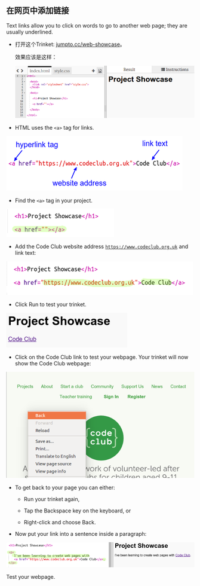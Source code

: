 ## 在网页中添加链接

Text links allow you to click on words to go to another web page; they are usually underlined.

+ 打开这个Trinket: [jumpto.cc/web-showcase](http://jumpto.cc/web-showcase)。
    
    效果应该是这样：
    
    ![截屏](images/showcase-starter.png)

+ HTML uses the `<a>` tag for links.

![截图](images/showcase-link.png)

+ Find the `<a>` tag in your project. 

![screenshot](images/showcase-a-template.png)

+ Add the Code Club website address [`https://www.codeclub.org.uk`](https://www.codeclub.org.uk) and link text:

![截屏](images/showcase-code-club.png)

+ Click Run to test your trinket.

![截图](images/showcase-cc-output.png)

+ Click on the Code Club link to test your webpage. Your trinket will now show the Code Club webpage: 

![截屏](images/showcase-cc-website.png)

+ To get back to your page you can either:
    
    + Run your trinket again,
    
    + Tap the Backspace key on the keyboard, or
    
    + Right-click and choose Back.

+ Now put your link into a sentence inside a paragraph:

![截屏](images/showcase-paragraph.png)

Test your webpage.